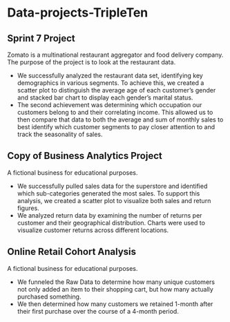 # Data-projects-TripleTen

## Sprint 7 Project

Zomato is a multinational restaurant aggregator and food delivery company. The purpose of the project is to look at the restaurant data.
* We successfully analyzed the restaurant data set, identifying key demographics in various segments. To achieve this, we created a scatter plot to distinguish the average age of each customer’s gender and stacked bar chart to display each gender’s marital status.
* The second achievement was determining which occupation our customers belong to and their correlating income. This allowed us to then compare that data to both the average and sum of monthly sales to best identify which customer segments to pay closer attention to and track the seasonality of sales.

## Copy of Business Analytics Project

A fictional business for educational purposes.
*	We successfully pulled sales data for the superstore and identified which sub-categories generated the most sales. To support this analysis, we created a scatter plot to visualize both sales and return figures.
*	We analyzed return data by examining the number of returns per customer and their geographical distribution. Charts were used to visualize customer returns across different locations.

## Online Retail Cohort Analysis

A fictional business for educational purposes.
* We funneled the Raw Data to determine how many unique customers not only added an item to their shopping cart, but how many actually purchased something.
* We then determined how many customers we retained 1-month after their first purchase over the course of a 4-month period.
